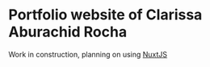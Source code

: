 # Portfolio website of Clarissa Aburachid Rocha

Work in construction, planning on using [NuxtJS](https://nuxtjs.org/docs/2.x/deployment/github-pages/)
